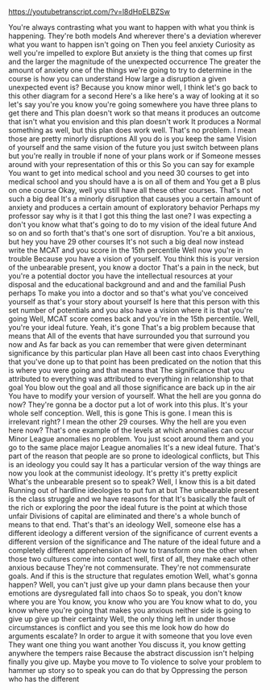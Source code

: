 https://youtubetranscript.com/?v=l8dHpELBZSw

 You're always contrasting what you want to happen with what you think is happening. They're both models And wherever there's a deviation wherever what you want to happen isn't going on Then you feel anxiety Curiosity as well you're impelled to explore But anxiety is the thing that comes up first and the larger the magnitude of the unexpected occurrence The greater the amount of anxiety one of the things we're going to try to determine in the course is how you can understand How large a disruption a given unexpected event is? Because you know minor well, I think let's go back to this other diagram for a second Here's a like here's a way of looking at it so let's say you're you know you're going somewhere you have three plans to get there and This plan doesn't work so that means it produces an outcome that isn't what you envision and this plan doesn't work It produces a Normal something as well, but this plan does work well. That's no problem. I mean those are pretty minorly disruptions All you do is you keep the same Vision of yourself and the same vision of the future you just switch between plans but you're really in trouble if none of your plans work or if Someone messes around with your representation of this or this So you can say for example You want to get into medical school and you need 30 courses to get into medical school and you should have a is on all of them and You get a B plus on one course Okay, well you still have all these other courses. That's not such a big deal It's a minorly disruption that causes you a certain amount of anxiety and produces a certain amount of exploratory behavior Perhaps my professor say why is it that I got this thing the last one? I was expecting a don't you know what that's going to do to my vision of the ideal future And so on and so forth that's that's one sort of disruption. You're a bit anxious, but hey you have 29 other courses It's not such a big deal now instead write the MCAT and you score in the 15th percentile Well now you're in trouble Because you have a vision of yourself. You think this is your version of the unbearable present, you know a doctor That's a pain in the neck, but you're a potential doctor you have the intellectual resources at your disposal and the educational background and and and the familial Push perhaps To make you into a doctor and so that's what you've conceived yourself as that's your story about yourself Is here that this person with this set number of potentials and you also have a vision where it is that you're going Well, MCAT score comes back and you're in the 15th percentile. Well, you're your ideal future. Yeah, it's gone That's a big problem because that means that All of the events that have surrounded you that surround you now and As far back as you can remember that were given determinant significance by this particular plan Have all been cast into chaos Everything that you've done up to that point has been predicated on the notion that this is where you were going and that means that The significance that you attributed to everything was attributed to everything in relationship to that goal You blow out the goal and all those significance are back up in the air You have to modify your version of yourself. What the hell are you gonna do now? They're gonna be a doctor put a lot of work into this plus. It's your whole self conception. Well, this is gone This is gone. I mean this is irrelevant right? I mean the other 29 courses. Why the hell are you even here now? That's one example of the levels at which anomalies can occur Minor League anomalies no problem. You just scoot around them and you go to the same place major League anomalies It's a new ideal future. That's part of the reason that people are so prone to ideological conflicts, but This is an ideology you could say It has a particular version of the way things are now you look at the communist ideology. It's pretty it's pretty explicit What's the unbearable present so to speak? Well, I know this is a bit dated Running out of hardline ideologies to put fun at but The unbearable present is the class struggle and we have reasons for that It's basically the fault of the rich or exploring the poor the ideal future is the point at which those unfair Divisions of capital are eliminated and there's a whole bunch of means to that end. That's that's an ideology Well, someone else has a different ideology a different version of the significance of current events a different version of the significance and The nature of the ideal future and a completely different apprehension of how to transform one the other when those two cultures come into contact well, first of all, they make each other anxious because They're not commensurate. They're not commensurate goals. And if this is the structure that regulates emotion Well, what's gonna happen? Well, you can't just give up your damn plans because then your emotions are dysregulated fall into chaos So to speak, you don't know where you are You know, you know who you are You know what to do, you know where you're going that makes you anxious neither side is going to give up give up their certainty Well, the only thing left in under those circumstances is conflict and you see this me look how do how do arguments escalate? In order to argue it with someone that you love even They want one thing you want another You discuss it, you know getting anywhere the tempers raise Because the abstract discussion isn't helping finally you give up. Maybe you move to To violence to solve your problem to hammer up story so to speak you can do that by Oppressing the person who has the different